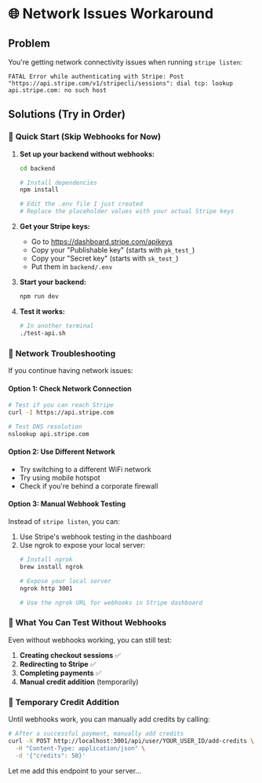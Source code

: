 # 🌐 Network Issues Workaround

## Problem
You're getting network connectivity issues when running `stripe listen`:
```
FATAL Error while authenticating with Stripe: Post "https://api.stripe.com/v1/stripecli/sessions": dial tcp: lookup api.stripe.com: no such host
```

## Solutions (Try in Order)

### 🚀 **Quick Start (Skip Webhooks for Now)**

1. **Set up your backend without webhooks:**
   ```bash
   cd backend
   
   # Install dependencies
   npm install
   
   # Edit the .env file I just created
   # Replace the placeholder values with your actual Stripe keys
   ```

2. **Get your Stripe keys:**
   - Go to https://dashboard.stripe.com/apikeys
   - Copy your "Publishable key" (starts with `pk_test_`)
   - Copy your "Secret key" (starts with `sk_test_`)
   - Put them in `backend/.env`

3. **Start your backend:**
   ```bash
   npm run dev
   ```

4. **Test it works:**
   ```bash
   # In another terminal
   ./test-api.sh
   ```

### 🔧 **Network Troubleshooting**

If you continue having network issues:

#### Option 1: Check Network Connection
```bash
# Test if you can reach Stripe
curl -I https://api.stripe.com

# Test DNS resolution
nslookup api.stripe.com
```

#### Option 2: Use Different Network
- Try switching to a different WiFi network
- Try using mobile hotspot
- Check if you're behind a corporate firewall

#### Option 3: Manual Webhook Testing
Instead of `stripe listen`, you can:
1. Use Stripe's webhook testing in the dashboard
2. Use ngrok to expose your local server:
   ```bash
   # Install ngrok
   brew install ngrok
   
   # Expose your local server
   ngrok http 3001
   
   # Use the ngrok URL for webhooks in Stripe dashboard
   ```

### 🎯 **What You Can Test Without Webhooks**

Even without webhooks working, you can still test:

1. **Creating checkout sessions** ✅
2. **Redirecting to Stripe** ✅  
3. **Completing payments** ✅
4. **Manual credit addition** (temporarily)

### 📝 **Temporary Credit Addition**

Until webhooks work, you can manually add credits by calling:
```bash
# After a successful payment, manually add credits
curl -X POST http://localhost:3001/api/user/YOUR_USER_ID/add-credits \
  -H "Content-Type: application/json" \
  -d '{"credits": 50}'
```

Let me add this endpoint to your server...